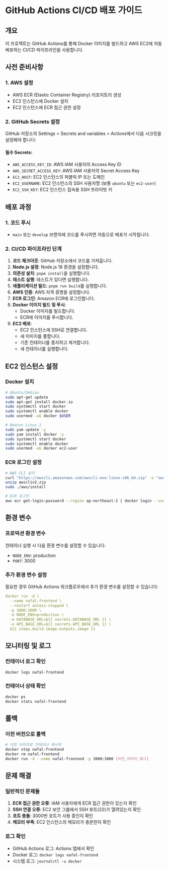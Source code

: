# GitHub Actions CI/CD 배포 가이드

## 개요
이 프로젝트는 GitHub Actions를 통해 Docker 이미지를 빌드하고 AWS EC2에 자동 배포하는 CI/CD 파이프라인을 사용합니다.

## 사전 준비사항

### 1. AWS 설정
- AWS ECR (Elastic Container Registry) 리포지토리 생성
- EC2 인스턴스에 Docker 설치
- EC2 인스턴스에 ECR 접근 권한 설정

### 2. GitHub Secrets 설정
GitHub 저장소의 Settings > Secrets and variables > Actions에서 다음 시크릿을 설정해야 합니다:

#### 필수 Secrets:
- `AWS_ACCESS_KEY_ID`: AWS IAM 사용자의 Access Key ID
- `AWS_SECRET_ACCESS_KEY`: AWS IAM 사용자의 Secret Access Key
- `EC2_HOST`: EC2 인스턴스의 퍼블릭 IP 또는 도메인
- `EC2_USERNAME`: EC2 인스턴스의 SSH 사용자명 (보통 `ubuntu` 또는 `ec2-user`)
- `EC2_SSH_KEY`: EC2 인스턴스 접속용 SSH 프라이빗 키

## 배포 과정

### 1. 코드 푸시
- `main` 또는 `develop` 브랜치에 코드를 푸시하면 자동으로 배포가 시작됩니다.

### 2. CI/CD 파이프라인 단계
1. **코드 체크아웃**: GitHub 저장소에서 코드를 가져옵니다.
2. **Node.js 설정**: Node.js 18 환경을 설정합니다.
3. **의존성 설치**: `pnpm install`을 실행합니다.
4. **테스트 실행**: 테스트가 있다면 실행합니다.
5. **애플리케이션 빌드**: `pnpm run build`를 실행합니다.
6. **AWS 인증**: AWS 자격 증명을 설정합니다.
7. **ECR 로그인**: Amazon ECR에 로그인합니다.
8. **Docker 이미지 빌드 및 푸시**: 
   - Docker 이미지를 빌드합니다.
   - ECR에 이미지를 푸시합니다.
9. **EC2 배포**: 
   - EC2 인스턴스에 SSH로 연결합니다.
   - 새 이미지를 풀합니다.
   - 기존 컨테이너를 중지하고 제거합니다.
   - 새 컨테이너를 실행합니다.

## EC2 인스턴스 설정

### Docker 설치
```bash
# Ubuntu/Debian
sudo apt-get update
sudo apt-get install docker.io
sudo systemctl start docker
sudo systemctl enable docker
sudo usermod -aG docker $USER

# Amazon Linux 2
sudo yum update -y
sudo yum install docker -y
sudo systemctl start docker
sudo systemctl enable docker
sudo usermod -aG docker ec2-user
```

### ECR 로그인 설정
```bash
# AWS CLI 설치
curl "https://awscli.amazonaws.com/awscli-exe-linux-x86_64.zip" -o "awscliv2.zip"
unzip awscliv2.zip
sudo ./aws/install

# ECR 로그인
aws ecr get-login-password --region ap-northeast-2 | docker login --username AWS --password-stdin [AWS_ACCOUNT_ID].dkr.ecr.ap-northeast-2.amazonaws.com
```

## 환경 변수

### 프로덕션 환경 변수
컨테이너 실행 시 다음 환경 변수를 설정할 수 있습니다:
- `NODE_ENV`: production
- `PORT`: 3000

### 추가 환경 변수 설정
필요한 경우 GitHub Actions 워크플로우에서 추가 환경 변수를 설정할 수 있습니다:

```yaml
docker run -d \
  --name nafal-frontend \
  --restart unless-stopped \
  -p 3000:3000 \
  -e NODE_ENV=production \
  -e DATABASE_URL=${{ secrets.DATABASE_URL }} \
  -e API_BASE_URL=${{ secrets.API_BASE_URL }} \
  ${{ steps.build-image.outputs.image }}
```

## 모니터링 및 로그

### 컨테이너 로그 확인
```bash
docker logs nafal-frontend
```

### 컨테이너 상태 확인
```bash
docker ps
docker stats nafal-frontend
```

## 롤백

### 이전 버전으로 롤백
```bash
# 이전 이미지로 컨테이너 재시작
docker stop nafal-frontend
docker rm nafal-frontend
docker run -d --name nafal-frontend -p 3000:3000 [이전_이미지_태그]
```

## 문제 해결

### 일반적인 문제들
1. **ECR 접근 권한 오류**: IAM 사용자에게 ECR 접근 권한이 있는지 확인
2. **SSH 연결 오류**: EC2 보안 그룹에서 SSH 포트(22)가 열려있는지 확인
3. **포트 충돌**: 3000번 포트가 사용 중인지 확인
4. **메모리 부족**: EC2 인스턴스의 메모리가 충분한지 확인

### 로그 확인
- GitHub Actions 로그: Actions 탭에서 확인
- Docker 로그: `docker logs nafal-frontend`
- 시스템 로그: `journalctl -u docker`
